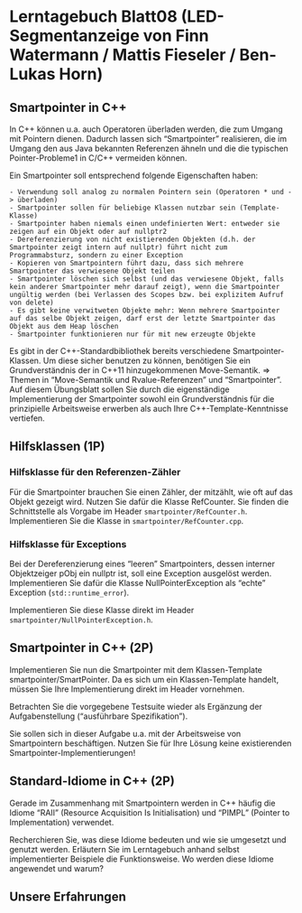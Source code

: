 # Lerntagebuch Blatt08 (LED-Segmentanzeige von Finn Watermann / Mattis Fieseler / Ben-Lukas Horn)

## Smartpointer in C++

In C++ können u.a. auch Operatoren überladen werden, die zum Umgang mit Pointern dienen. Dadurch lassen sich “Smartpointer” realisieren, die im Umgang den aus Java bekannten Referenzen ähneln und die die typischen Pointer-Probleme1 in C/C++ vermeiden können.

Ein Smartpointer soll entsprechend folgende Eigenschaften haben:

    - Verwendung soll analog zu normalen Pointern sein (Operatoren * und -> überladen)
    - Smartpointer sollen für beliebige Klassen nutzbar sein (Template-Klasse)
    - Smartpointer haben niemals einen undefinierten Wert: entweder sie zeigen auf ein Objekt oder auf nullptr2
    - Dereferenzierung von nicht existierenden Objekten (d.h. der Smartpointer zeigt intern auf nullptr) führt nicht zum Programmabsturz, sondern zu einer Exception
    - Kopieren von Smartpointern führt dazu, dass sich mehrere Smartpointer das verwiesene Objekt teilen
    - Smartpointer löschen sich selbst (und das verwiesene Objekt, falls kein anderer Smartpointer mehr darauf zeigt), wenn die Smartpointer ungültig werden (bei Verlassen des Scopes bzw. bei explizitem Aufruf von delete)
    - Es gibt keine verwitweten Objekte mehr: Wenn mehrere Smartpointer auf das selbe Objekt zeigen, darf erst der letzte Smartpointer das Objekt aus dem Heap löschen
    - Smartpointer funktionieren nur für mit new erzeugte Objekte

Es gibt in der C++-Standardbibliothek bereits verschiedene Smartpointer-Klassen. Um diese sicher benutzen zu können, benötigen Sie ein Grundverständnis der in C++11 hinzugekommenen Move-Semantik. => Themen in “Move-Semantik und Rvalue-Referenzen” und “Smartpointer”. Auf diesem Übungsblatt sollen Sie durch die eigenständige Implementierung der Smartpointer sowohl ein Grundverständnis für die prinzipielle Arbeitsweise erwerben als auch Ihre C++-Template-Kenntnisse vertiefen.

## Hilfsklassen (1P)
### Hilfsklasse für den Referenzen-Zähler

Für die Smartpointer brauchen Sie einen Zähler, der mitzählt, wie oft auf das Objekt gezeigt wird. Nutzen Sie dafür die Klasse RefCounter. Sie finden die Schnittstelle als Vorgabe im Header `smartpointer/RefCounter.h`. Implementieren Sie die Klasse in `smartpointer/RefCounter.cpp`.

### Hilfsklasse für Exceptions

Bei der Dereferenzierung eines “leeren” Smartpointers, dessen interner Objektzeiger pObj ein nullptr ist, soll eine Exception ausgelöst werden. Implementieren Sie dafür die Klasse NullPointerException als “echte” Exception (`std::runtime_error`).

Implementieren Sie diese Klasse direkt im Header `smartpointer/NullPointerException.h`.

## Smartpointer in C++ (2P)

Implementieren Sie nun die Smartpointer mit dem Klassen-Template smartpointer/SmartPointer. Da es sich um ein Klassen-Template handelt, müssen Sie Ihre Implementierung direkt im Header vornehmen.

Betrachten Sie die vorgegebene Testsuite wieder als Ergänzung der Aufgabenstellung (“ausführbare Spezifikation”).

Sie sollen sich in dieser Aufgabe u.a. mit der Arbeitsweise von Smartpointern beschäftigen. Nutzen Sie für Ihre Lösung keine existierenden Smartpointer-Implementierungen!

## Standard-Idiome in C++ (2P)

Gerade im Zusammenhang mit Smartpointern werden in C++ häufig die Idiome “RAII” (Resource Acquisition Is Initialisation) und “PIMPL” (Pointer to Implementation) verwendet.

Recherchieren Sie, was diese Idiome bedeuten und wie sie umgesetzt und genutzt werden. Erläutern Sie im Lerntagebuch anhand selbst implementierter Beispiele die Funktionsweise. Wo werden diese Idiome angewendet und warum?

## Unsere Erfahrungen